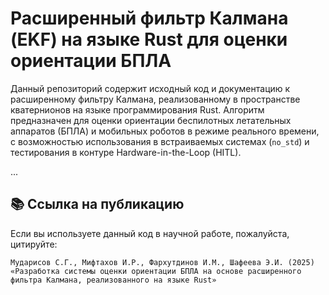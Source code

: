 
# Расширенный фильтр Калмана (EKF) на языке Rust для оценки ориентации БПЛА

Данный репозиторий содержит исходный код и документацию к расширенному фильтру Калмана, реализованному в пространстве кватернионов на языке программирования Rust. Алгоритм предназначен для оценки ориентации беспилотных летательных аппаратов (БПЛА) и мобильных роботов в режиме реального времени, с возможностью использования в встраиваемых системах (`no_std`) и тестирования в контуре Hardware-in-the-Loop (HITL).

...

## 📚 Ссылка на публикацию

Если вы используете данный код в научной работе, пожалуйста, цитируйте:

```
Мударисов С.Г., Мифтахов И.Р., Фархутдинов И.М., Шафеева Э.И. (2025)
«Разработка системы оценки ориентации БПЛА на основе расширенного фильтра Калмана, реализованного на языке Rust»
```
